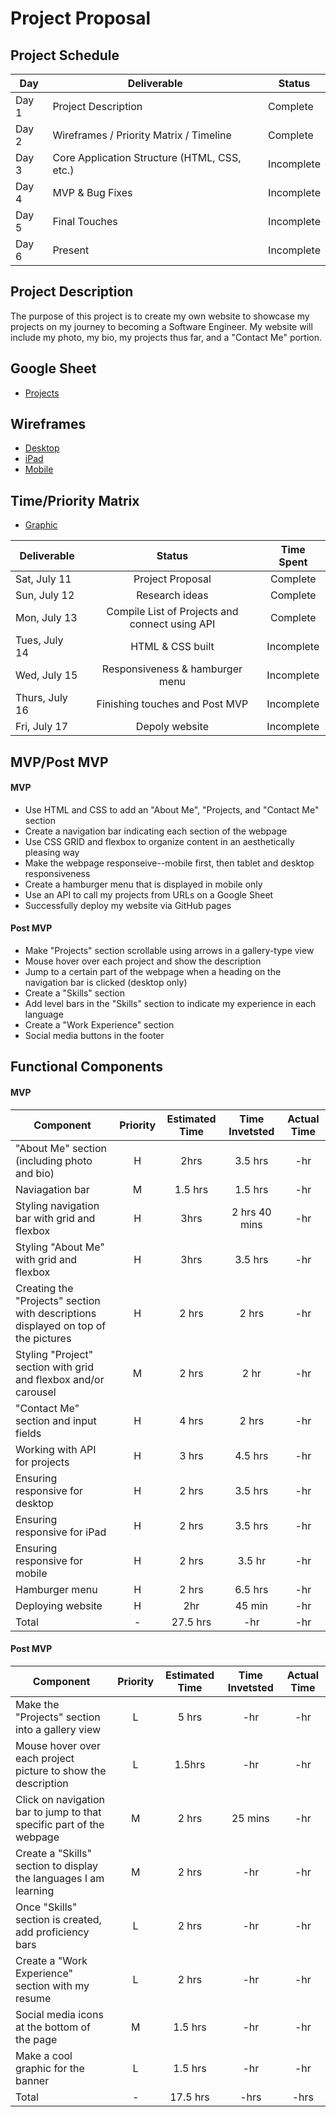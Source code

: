 # Project Proposal

## Project Schedule

|  Day | Deliverable | Status
|---|---| ---|
|Day 1| Project Description | Complete
|Day 2| Wireframes / Priority Matrix / Timeline | Complete
|Day 3| Core Application Structure (HTML, CSS, etc.) | Incomplete
|Day 4| MVP & Bug Fixes | Incomplete
|Day 5| Final Touches | Incomplete
|Day 6| Present | Incomplete

## Project Description
The purpose of this project is to create my own website to showcase my projects on my journey to becoming a Software Engineer. My website will include my photo, my bio, my projects thus far, and a "Contact Me" portion. 

## Google Sheet
- [Projects](https://docs.google.com/spreadsheets/d/1wNEVqSjAcMgCe-YIrdt0gR2QRg5l0EVtQoovN8GGEhY/edit#gid=0)

## Wireframes
- [Desktop](https://res.cloudinary.com/ds7vqqwb8/image/upload/v1594515015/Project%201%20-%20Portfolio/Desktop_v6x5r0.png)
- [iPad](https://res.cloudinary.com/ds7vqqwb8/image/upload/v1594515015/Project%201%20-%20Portfolio/iPad_g0aigm.png)
- [Mobile](https://res.cloudinary.com/ds7vqqwb8/image/upload/v1594515015/Project%201%20-%20Portfolio/Mobile_pdfbi0.png)

## Time/Priority Matrix 
- [Graphic](https://res.cloudinary.com/ds7vqqwb8/image/upload/v1594527180/Project%201%20-%20Portfolio/IMG_0878_tzriig.jpg)

|Deliverable	| Status	| Time Spent |
| --- | :---: |  :---: | 
| Sat, July 11 | Project Proposal	| Complete | 8 hrs |
| Sun, July 12 | Research ideas	| Complete	| 3 hrs |
| Mon, July 13 | Compile List of Projects and connect using API | Complete | 2 hrs |
| Tues, July 14 | HTML & CSS built | Incomplete | 1.5 hrs |
| Wed, July 15 | Responsiveness & hamburger menu | Incomplete | 1 hr |
| Thurs, July 16 | Finishing touches and Post MVP | Incomplete | -hr |	
| Fri, July 17 | Depoly website | Incomplete | -hr |		
 
## MVP/Post MVP

#### MVP
- Use HTML and CSS to add an "About Me", "Projects, and "Contact Me" section
- Create a navigation bar indicating each section of the webpage
- Use CSS GRID and flexbox to organize content in an aesthetically pleasing way 
- Make the webpage responseive--mobile first, then tablet and desktop responsiveness
- Create a hamburger menu that is displayed in mobile only
- Use an API to call my projects from URLs on a Google Sheet
- Successfully deploy my website via GitHub pages


#### Post MVP
- Make "Projects" section scrollable using arrows in a gallery-type view
- Mouse hover over each project and show the description
- Jump to a certain part of the webpage when a heading on the navigation bar is clicked (desktop only)
- Create a "Skills" section
- Add level bars in the "Skills" section to indicate my experience in each language
- Create a "Work Experience" section
- Social media buttons in the footer


## Functional Components

#### MVP
| Component | Priority | Estimated Time | Time Invetsted | Actual Time |
| --- | :---: |  :---: | :---: | :---: |
| "About Me" section (including photo and bio)  | H | 2hrs | 3.5 hrs | -hr|
| Naviagation bar | M | 1.5 hrs | 1.5 hrs | -hr|
| Styling navigation bar with grid and flexbox | H | 3hrs | 2 hrs 40 mins | -hr|
| Styling "About Me" with grid and flexbox | H | 3hrs | 3.5 hrs | -hr|
| Creating the "Projects" section with descriptions displayed on top of the pictures | H | 2 hrs| 2 hrs | -hr |
| Styling "Project" section with grid and flexbox and/or carousel | M | 2 hrs | 2 hr | -hr|
| "Contact Me" section and input fields| H | 4 hrs | 2 hrs | -hr|
| Working with API for projects | H | 3 hrs | 4.5 hrs | -hr |
| Ensuring responsive for desktop | H | 2 hrs | 3.5 hrs | -hr|
| Ensuring responsive for iPad | H | 2 hrs | 3.5 hrs | -hr|
| Ensuring responsive for mobile | H | 2 hrs | 3.5 hr | -hr|
| Hamburger menu | H | 2 hrs | 6.5 hrs | -hr|
| Deploying website | H | 2hr | 45 min | -hr|
| Total | - | 27.5 hrs | -hr | -hr |


#### Post MVP
| Component | Priority | Estimated Time | Time Invetsted | Actual Time |
| --- | :---: |  :---: | :---: | :---: |
| Make the "Projects" section into a gallery view | L | 5 hrs | -hr | -hr|
| Mouse hover over each project picture to show the description | L | 1.5hrs | -hr | -hr|
| Click on navigation bar to jump to that specific part of the webpage | M | 2 hrs | 25 mins | -hr|
| Create a "Skills" section to display the languages I am learning | M | 2 hrs| -hr | -hr |
| Once "Skills" section is created, add proficiency bars | L | 2 hrs | -hr | -hr|
| Create a "Work Experience" section with my resume| L | 2 hrs | -hr | -hr|
| Social media icons at the bottom of the page| M | 1.5 hrs | -hr | -hr |
| Make a cool graphic for the banner | L | 1.5 hrs | -hr | -hr |
| Total | - | 17.5 hrs | -hrs | -hrs |

